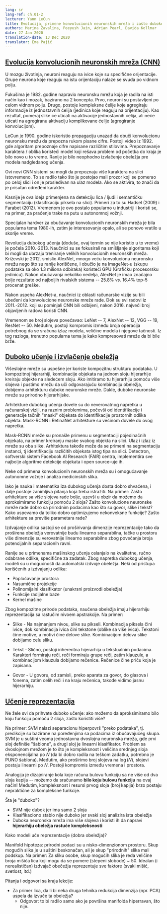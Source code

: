 ```yaml
---
lang: sr
lang-ref: ch.01-2
lecturer: Yann LeCun
title: Evolucija, primene konvolucionih neuronskih mreža i zašto duboko učenje?
authors: Marina Zavalina, Peeyush Jain, Adrian Pearl, Davida Kollmar
date: 27 Jan 2020
translation-date: 13 Dec 2020
translator: Ema Pajić
---
```


<!-- Evolution of CNNs 
-->
## [Evolucija konvolucionih neuronskih mreža (CNN)](https://www.youtube.com/watch?v=0bMe_vCZo30&t=2965s)

<!--In animal brains, neurons react to edges that are at particular orientations. Groups of neurons that react to the same orientations are replicated over all of the visual field.
-->
U mozgu životinja, neuroni reaguju na ivice koje su specifične orijentacije. Grupe neurona koje reaguju na istu orijentaciju nalaze se svuda po vidnom polju.

<!--Fukushima (1982) built a neural net (NN) that worked the same way as the brain, based on two concepts. First, neurons are replicated across the visual field. Second, there are complex cells that pool the information from simple cells (orientation-selective units). As a result, the shift of the picture will change the activation of simple cells, but will not influence the integrated activation of the complex cell (convolutional pooling).
-->
Fukušima je 1982. godine napravio neuronsku mrežu koja je radila na isti način kao i mozak, bazirano na 2 koncepta. Prvo, neuroni su postavljeni po celom vidnom polju. Drugo, postoje kompleksne ćelije koje agregiraju informacije iz jednostavnih ćelija (jedinica koje reaguju na orijentaciju). Kao rezultat, pomeraj slike će uticati na aktivacije jednostavnih ćelija, ali neće uticati na agregiranu aktivaciju komplikovane ćelije (agregiranje konvolucijom).

<!--LeCun (1990) used backprop to train a CNN to recognize handwritten digits. There is a demo from 1992 where the algorithm recognizes the digits of any style. Doing character/pattern recognition using a model that is trained end-to-end was new at that time. Previously, people had used feature extractors with a supervised model on top.
-->
LeCun je 1990. godine iskoristio propagaciju unazad da obuči konvolucionu neuronsku mrežu da prepozna rukom pisane cifre. Postoji video iz 1992. gde algoritam prepoznaje cifre napisane različitim stilovima. Prepoznavanje karaktera / oblika koristeći model koji rešava problem od početka do kraja je bilo novo u to vreme. Ranije je bilo neophodno izvlačenje obeležja pre modela nadgledanog učenja.

<!--These new CNN systems could recognize multiple characters in the image at the same time. To do it, people used a small input window for a CNN and swiped it over the whole image. If it activated, it meant there was a particular character present.
-->
Ovi novi CNN sistemi su mogli da prepoznaju više karaktera na slici istovremeno. To se radilo tako što je postojao mali prozor koji se pomerao po celoj slici i on je prosleđivan na ulaz modela. Ako se aktivira, to znači da je prisutan određeni karakter.

<!--Later, this idea was applied to faces/people detection and semantic segmentation (pixel-wise classification). Examples include Hadsell (2009) and Farabet (2012). This eventually became popular in industry, used in autonomous driving applications such as lane tracking.
-->
Kasnije je ova ideja primenjena na detekciju lica / ljudi i semantičku segmentaciju (klasifikaciju piksela na slici). Primeri za to su Hadsel (2009) i Farabet (2012). Vremenom je ovo postalo popularno u industriji i koristi se, na primer, za praćenje trake na putu u autonomnoj vožnji.

<!--Special types of hardware to train CNN were a hot topic in the 1980s, then the interest dropped, and now it has become popular again.
-->
Specijalan hardver za obučavanje konvolucionih neuronskih mreža je bila popularna tema 1980-ih, zatim je interesovanje opalo, ali se ponovo vratilo u skorije vreme.

<!--The deep learning (though the term was not used at that time) revolution started in 2010-2013. Researchers focused on inventing algorithms that could help train large CNNs faster. Krizhevsky (2012) came up with AlexNet, which was a much larger CNN than those used before, and trained it on ImageNet (1.3 million samples) using GPUs. After running for a couple of weeks AlexNet beat the performance of the best competing systems by a large margin -- a 25.8% vs 16.4% top-5 error rate.
-->
Revolucija dubokog učenja (doduše, ovaj termin se nije koristio u to vreme) je počela 2010.-2013. Naučnici su se fokusirali na smišljanje algoritama koji bi mogli da ubrzaju treniranje velikih konvolucionih neuronskih mreža. Križevski je 2012. smislio AlexNet, mnogo veću konvolucionu neuronsku mrežu nego što su ranije koriščene, i obučio je na ImageNet-u (skupu podataka sa oko 1.3 miliona odbiraka) koristeći GPU (Grafičku procesorsku jedinicu). Nakon obučavanja nekoliko nedelja, AlexNet je imao značajno bolje rezultate od najboljih rivalskih sistema -- 25.8% *vs.* 16.4% top-5 procenat greške.

<!--After seeing AlexNet's success, the computer vision (CV) community was convinced that CNNs work. While all papers from 2011-2012 that mentioned CNNs had been rejected, since 2016 most accepted CV papers use CNNs.
-->
Nakon uspeha AlexNet-a, naučnici iz oblasti računarske vizije su bili ubeđeni da konvolucione neuronske mreže rade. Dok su svi radovi iz 2011.-2012. koji su pominjali CNN bili odbijeni, nakon 2016. najveći broj objavljenih radova koristi CNN.

<!--Over the years, the number of layers used has been increasing: LeNet -- 7, AlexNet -- 12, VGG -- 19, ResNet -- 50. However, there is a trade-off between the number of operations needed to compute the output, the size of the model, and its accuracy. Thus, a popular topic now is how to compress the networks to make the computations faster.
-->
Vremenom se broj slojeva povećavao: LeNet -- 7, AlexNet -- 12, VGG -- 19, ResNet -- 50. Međutim, postoji kompromis između broja operacija potrebnog da se sračuna izlaz modela, veličine modela i njegove tačnosti. Iz tog razloga, trenutno popularna tema je kako kompresovati mreže da bi bile brže.


<!-- Deep learning and feature extraction
-->
## [Duboko učenje i izvlačenje obeležja](https://www.youtube.com/watch?v=0bMe_vCZo30&t=3955s)

<!--Multilayer networks are successful because they exploit the compositional structure of natural data. In compositional hierarchy,  combinations of objects at one layer in the hierarchy form the objects at the next layer. If we mimic this hierarchy as multiple layers and let the network learn the appropriate combination of features, we get what is called Deep Learning architecture. Thus, Deep Learning networks are hierarchical in nature.
-->
Višeslojne mreže su uspešne jer koriste kompozitnu strukturu podataka. U kompozitnoj hijerarhiji, kombinacije objekata na jednom sloju hijerarhije kreiraju objekte na sledećem sloju. Ako imitiramo tu hijerarhiju pomoću više slojeva i pustimo mrežu da uči odgovarajuću kombinaciju obeležja, dobijemo arhitekturu duboke neuronske mreže. Dakle, duboke neuronske mreže su prirodno hijerarhijske.

<!--Deep learning architectures have led to an incredible progress in computer vision tasks ranging from identifying and generating accurate masks around the objects to identifying spatial properties of an object. Mask-RCNN and RetinaNet architectures mainly led to this improvement.
-->
Arhitekture dubokog učenja dovele su do neverovatnog napretka u računarskoj viziji, na raznim problemima, počevši od identifikacije i generacije tačnih "maski" objekata do identifikacije prostornih odlika objekta. Mask-RCNN i RetinaNet arhitekture su većinom dovele do ovog napretka.

<!--Mask RCNNs have found their use in segmenting individual objects, i.e. creating masks for each object in an image. The input and output are both images. The architecture can also be used to do instance segmentation, i.e. identifying different objects of the same type in an image. Detectron, a Facebook AI Research (FAIR) software system, implements all these state-of-the-art object detection algorithms and is open source.
-->
Mask-RCNN mreže su pronašle primenu u segmentaciji pojedinačnih objekata, na primer kreiranju maske svakog objekta na slici. Ulaz i izlaz iz mreže su oba slike. Arhitektura takođe može da se primeni na segmentaciju instanci, tj identifikaciju različitih objekata istog tipa na slici. Detectron, softverski sistem Facebook AI Research (FAIR) centra, implementira sve najbolje algoritme detekcije objekata i open source-uje ih.

<!--Some of the practical applications of CNNs are powering autonomous driving and analysing medical images.
-->
Neke od primena konvolucionih neuronskih mreža su i omogućavanje autonomne vožnje i analiza medicinskih slika.

<!--Although the science and mathematics behind deep learning is fairly understood, there are still some interesting questions that require more research. These questions include: Why do architectures with multiple layers perform better, given that we can approximate any function with two layers? Why do CNNs work well with natural data such as speech, images, and text? How are we able to optimize non-convex functions so well? Why do over-parametrised architectures work?
-->
Iako je nauka i matematika iza dubokog učenja dosta dobro shvaćena, i dalje postoje zanimljiva pitanja koja treba istražiti. Na primer: Zašto arhitekture sa više slojeva rade bolje, uzevši u obzir da možemo da aproksimiramo funkciju pomoću 2 sloja? Zašto konvolucione neuronske mreže rade dobro sa prirodnim podacima kao što su govor, slike i tekst? Kako uspevamo da toliko dobro optimizujemo nekonveksne funkcije? Zašto arhitekture sa previše parametara rade?

<!--Feature extraction consists of expanding the representational dimension such that the expanded features are more likely to be linearly separable; data points in higher dimensional space are more likely to be linearly separable due to the increase in the number of possible separating planes.
-->
Izdvajanje odlika sastoji se od proširivanja dimenzije reprezentacije tako da proširena obeležja verovatnije budu linearno separabilna, tačke u prostoru više dimenzije su verovatnije linearno separabilne zbog povećanja broja potencijalnih separacionih ravni.

<!--Earlier machine learning practitioners relied on high quality, hand crafted, and task specific features to build artificial intelligence models, but with the advent of Deep Learning, the models are able to extract the generic features automatically. Some common approaches used in feature extraction algorithms are highlighted below:
-->
Ranije se u primenama mašinskog učenja oslanjalo na kvalitetne, ručno odabrane odlike, specifične za zadatak. Zbog napretka dubokog učenja, modeli su u mogućnosti da automatski izdvoje obeležja. Neki od pristupa korišćenih u izdvajanju odlika:

<!--- Space tiling -->
<!--- Random Projections-->
<!--- Polynomial Classifier (feature cross-products)-->
<!--- Radial basis functions-->
<!--- Kernel Machines-->

- Popločavanje prostora
- Nasumične projekcije
- Polinomijalni klasifikator (unakrsni proizvodi obeležja)
- Funkcije radijalne baze
- Kernel mašine

<!--Because of the compositional nature of data, learned features have a hierarchy of representations with increasing level of abstractions. For example:
-->
Zbog kompozitne prirode podataka, naučena obeležja imaju hijerarhiju reprezentacija sa rastućim nivoem apstrakcije. Na primer:

<!---  Images - At the most granular level, images can be thought of as pixels. Combination of pixels constitute edges which when combined forms textons (multi-edge shapes). Textons form motifs and motifs form parts of the image. By combining these parts together we get the final image.
-->
-  Slike - Na najmanjem nivou, slike su pikseli. Kombinacija piksela čini ivice, dok kombinacija ivica čini tekstone (oblike sa više ivica). Tekstoni čine motive, a motivi čine delove slike. Kombinacijom delova slike dobijamo celu sliku.
<!---  Text - Similarly, there is an inherent hierarchy in textual data. Characters form words, when we combine words together we get word-groups, then clauses, then by combining clauses we get sentences. Sentences finally tell us what story is being conveyed.
-->
-  Tekst - Slično, postoji inherentna hijerarhija u tekstualnim podacima. Karakteri formiraju reči, reči formiraju grupe reči, zatim klauzule, a kombinacijom klauzula dobijamo rečenice. Rečenice čine priču koja je zapisana.
<!---  Speech - In speech, samples compose bands, which compose sounds, which compose phones, then phonemes, then whole words, then sentences, thus showing a clear hierarchy in representation.
-->
-  Govor - U govoru, od zamisli, preko aparata za govor, do glasova i fonema, zatim celih reči i na kraju rečenica, takođe vidimo jasnu hijerarhiju.


<!--Learning representations
-->
## [Učenje reprezentacija](https://www.youtube.com/watch?v=0bMe_vCZo30&t=4767s)

<!--There are those who dismiss Deep Learning: if we can approximate any function with 2 layers, why have more?
-->
Ne žele svi da prihvate duboko učenje: ako možemo da aproksimiramo bilo koju funkciju pomoću 2 sloja, zašto koristiti više?

<!--For example: SVMs find a separating hyperplane "in the span of the data," meaning predictions are based on comparisons to training examples. SVMs are essentially a very simplistic 2 layer neural net, where the first layer defines "templates" and the second layer is a linear classifier. The problem with 2 layer fallacy is that the complexity and size of the middle layer is exponential in N (to do well with a difficult task, need LOTS of templates). But if you expand the number of layers to log(N), the layers become linear in N. There is a trade-off between time and space.
-->
Na primer: SVM nalazi separacionu hiperpovrš "preko podataka", tj. predikcije su bazirane na poređenjima sa podacima iz obučavajućeg skupa. SVM je u suštini veoma jednostavna dvoslojna neuronska mreža, gde prvi sloj definiše "šablone", a drugi sloj je linearni klasifikator. Problem sa dvoslojnom mrežom je to što je kompleksnost i veličina srednjeg sloja eksponencijalna po $N$ (da bi dobro radila na teškom zadatku, potrebno je PUNO šablona). Međutim, ako proširimo broj slojeva na $\log(N)$, slojevi postaju linearni po $N$. Postoji kompromis između vremena i prostora. 

<!--An analogy is designing a circuit to compute a boolean function with no more than two layers of gates - we can compute **any boolean function** this way! But, the complexity and resources of the first layer (number of gates) quickly becomes infeasible for complex functions.
-->
Analogija je dizajniranje kola koje računa bulovu funkciju sa ne više od dva sloja kapija -- možemo da sračunamo **bilo koju bulovu funkciju** na ovaj način! Međutim, kompleksnost i resursi prvog sloja (broj kapija) brzo postaju nepraktične za kompleksne funkcije.

<!--What is "deep"?
-->
Šta je "duboko"?

<!-- - An SVM isn't deep because it only has two layers
- A classification tree isn't deep because every layer analyses the same (raw) features
- A deep network has several layers and uses them to build a **hierarchy of features of increasing complexity**
-->
- SVM nije dubok jer ima samo 2 sloja
- Klasifikaciono stablo nije duboko jer svaki sloj analizira ista obeležja
- Duboka neuronska mreža ima više slojeva i koristi ih da napravi **hijerarhiju obeležja rastuće kompleksnosti**

<!--How can models learn representations (good features)?
-->
Kako modeli uče reprezentacije (dobra obeležja)?

<!--Manifold hypothesis: natural data lives in a low-dimensional manifold. Set of possible images is essentially infinite, set of "natural" images is a tiny subset. For example: for an image of a person, the set of possible images is on the order of magnitude of the number of face muscles they can move (degrees of freedom) ~ 50. An ideal (and unrealistic) feature extractor represents all the factors of variation (each of the muscles, lighting, *etc.*).
-->
Manifold hipoteza: prirodni podaci su u nisko-dimenzionom prostoru. Skup mogućih slika je u suštini beskonačan, ali je skup "prirodnih" slika mali podskup. Na primer: Za sliku osobe, skup mogućih slika je reda veličine broja mišića lica koji mogu da se pomere (stepeni slobode) ~ 50. Idealan (i nerealističan) izdvajač obečežja reprezentuje sve faktore (svaki mišić, svetlost, itd.)

<!--Q&A from the end of lecture:
-->
Pitanja i odgovori sa kraja lekcije:

<!--- For the face example, could some other dimensionality reduction technique (*i.e.* PCA) extract these features?
-->
<!--  - Answer: would only work if the manifold surface is a hyperplane, which it is not
-->
- Za primer lica, da li bi neka druga tehnika redukcija dimenzija (npr. PCA) uspela da izvuče ta obeležja? 
  - Odgovor: to bi radilo samo ako je površina manifolda hiperravan, što nije.
